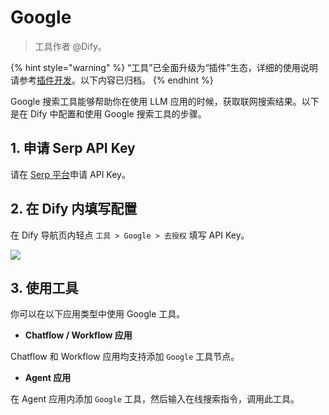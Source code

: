 # Google

> 工具作者 @Dify。

{% hint style="warning" %}
“工具”已全面升级为“插件”生态，详细的使用说明请参考[插件开发](https://docs.dify.ai/zh-hans/plugins/quick-start/install-plugins)。以下内容已归档。
{% endhint %}

Google 搜索工具能够帮助你在使用 LLM 应用的时候，获取联网搜索结果。以下是在 Dify 中配置和使用 Google 搜索工具的步骤。

## 1. 申请 Serp API Key

请在 [Serp 平台](https://serpapi.com/dashboard)申请 API Key。

## 2. 在 Dify 内填写配置

在 Dify 导航页内轻点 `工具 > Google > 去授权` 填写 API Key。

![](../../../.gitbook/assets/zh-tools-google.png)

## 3. 使用工具

你可以在以下应用类型中使用 Google 工具。

* **Chatflow / Workflow 应用**

Chatflow 和 Workflow 应用均支持添加 `Google` 工具节点。

* **Agent 应用**

在 Agent 应用内添加 `Google` 工具，然后输入在线搜索指令，调用此工具。
